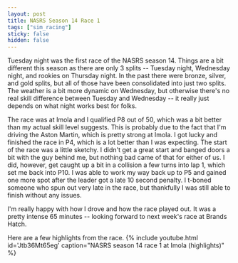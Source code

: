 ```yaml
---
layout: post
title: NASRS Season 14 Race 1
tags: ["sim_racing"]
sticky: false
hidden: false
---
```


Tuesday night was the first race of the NASRS season 14.  Things are a bit different this season as there are only 3 splits -- Tuesday night, Wednesday night, and rookies on Thursday night.  In the past there were bronze, silver, and gold splits, but all of those have been consolidated into just two splits.  The weather is a bit more dynamic on Wednesday, but otherwise there's no real skill difference between Tuesday and Wednesday -- it really just depends on what night works best for folks.

The race was at Imola and I qualified P8 out of 50, which was a bit better than my actual skill level suggests.  This is probably due to the fact that I'm driving the Aston Martin, which is pretty strong at Imola.  I got lucky and finished the race in P4, which is a lot better than I was expecting.  The start of the race was a little sketchy.  I didn't get a great start and banged doors a bit with the guy behind me, but nothing bad came of that for either of us.  I did, however, get caught up a bit in a collision a few turns into lap 1, which set me back into P10.  I was able to work my way back up to P5 and gained one more spot after the leader got a late 10 second penalty.  I t-boned someone who spun out very late in the race, but thankfully I was still able to finish without any issues.

I'm really happy with how I drove and how the race played out.  It was a pretty intense 65 minutes -- looking forward to next week's race at Brands Hatch.

Here are a few highlights from the race.
{% include youtube.html id='Jtb36Mt65eg' caption="NASRS season 14 race 1 at Imola (highlights)" %}
